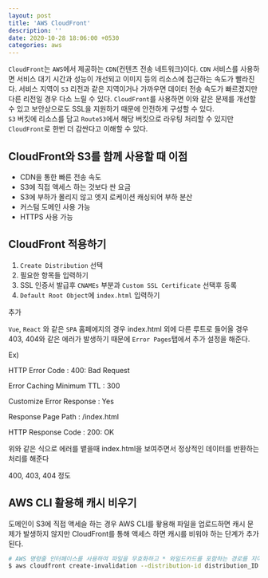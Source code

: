 ```yaml
---
layout: post
title: 'AWS CloudFront'
description: ''
date: 2020-10-28 18:06:00 +0530
categories: aws
---
```


`CloudFront`는 `AWS`에서 제공하는 `CDN`(컨텐츠 전송 네트워크)이다. `CDN` 서비스를 사용하면 서비스 대기 시간과 성능이 개선되고 이미지 등의 리소스에 접근하는 속도가 빨라진다. 서비스 지역이 `S3` 리전과 같은 지역이거나 가까우면 데이터 전송 속도가 빠르겠지만 다른 리전일 경우 다소 느릴 수 있다. `CloudFront`를 사용하면 이와 같은 문제를 개선할 수 있고 보안상으로도 SSL을 지원하기 때문에 안전하게 구성할 수 있다.  
`S3` 버킷에 리소스를 담고 `Route53`에서 해당 버킷으로 라우팅 처리할 수 있지만 `CloudFront`로 한번 더 감싼다고 이해할 수 있다.

## CloudFront와 S3를 함께 사용할 때 이점

- CDN을 통한 빠른 전송 속도
- S3에 직접 액세스 하는 것보다 싼 요금
- S3에 부하가 몰리지 않고 엣지 로케이션 캐싱되어 부하 분산
- 커스텀 도메인 사용 가능
- HTTPS 사용 가능

## CloudFront 적용하기

1. `Create Distribution` 선택
2. 필요한 항목들 입력하기
3. SSL 인증서 발급후 `CNAMEs` 부분과 `Custom SSL Certificate` 선택후 등록
4. `Default Root Object`에 `index.html` 입력하기

추가

`Vue`, `React` 와 같은 `SPA` 홈페에지의 경우 index.html 외에 다른 루트로 들어올 경우 403, 404와 같은 에러가 발생하기 때문에 `Error Pages`탭에서 추가 설정을 해준다.

Ex)

HTTP Error Code : 400: Bad Request

Error Caching Minimum TTL : 300

Customize Error Response : Yes

Response Page Path : /index.html

HTTP Response Code : 200: OK

위와 같은 식으로 에러를 뱉을때 index.html을 보여주면서 정상적인 데이터를 반환하는 처리를 해준다

400, 403, 404 정도

## AWS CLI 활용해 캐시 비우기

도메인이 S3에 직접 액세슬 하는 경우 AWS CLI를 홯용해 파일을 업로드하면 캐시 문제가 발생하지 않지만 CloudFront를 통해 액세스 하면 캐시를 비워야 하는 단계가 추가된다.

```bash
# AWS 명령줄 인터페이스를 사용하여 파일을 무효화하고 * 와일드카드를 포함하는 경로를 지어하는 경우에는 경로를 따옴표(")로 묶어야 한다.
$ aws cloudfront create-invalidation --distribution-id distribution_ID --paths "/*"
```
